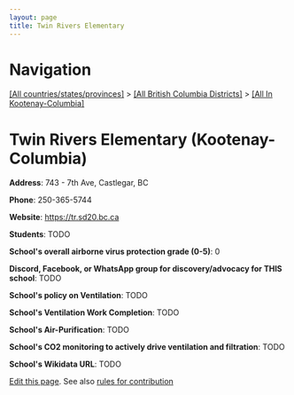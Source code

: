 ```yaml
---
layout: page
title: Twin Rivers Elementary
---
```

# Navigation

[[All countries/states/provinces]](../../..) > [[All British Columbia Districts]](../..) > [[All In Kootenay-Columbia]](..)

# Twin Rivers Elementary (Kootenay-Columbia)

**Address**: 743 - 7th Ave, Castlegar, BC

**Phone**: 250-365-5744

**Website**: <https://tr.sd20.bc.ca>

**Students**: TODO

**School's overall airborne virus protection grade (0-5)**: 0

**Discord, Facebook, or WhatsApp group for discovery/advocacy for THIS school**: TODO

**School's policy on Ventilation**: TODO

**School's Ventilation Work Completion**: TODO

**School's Air-Purification**: TODO

**School's CO2 monitoring to actively drive ventilation and filtration**: TODO

**School's Wikidata URL**: TODO


[Edit this page](https://github.com/ventilate-schools/BC/edit/main/./Kootenay-Columbia/Twin_Rivers_Elementary.md). See also [rules for contribution](../../../contribution-rules/)